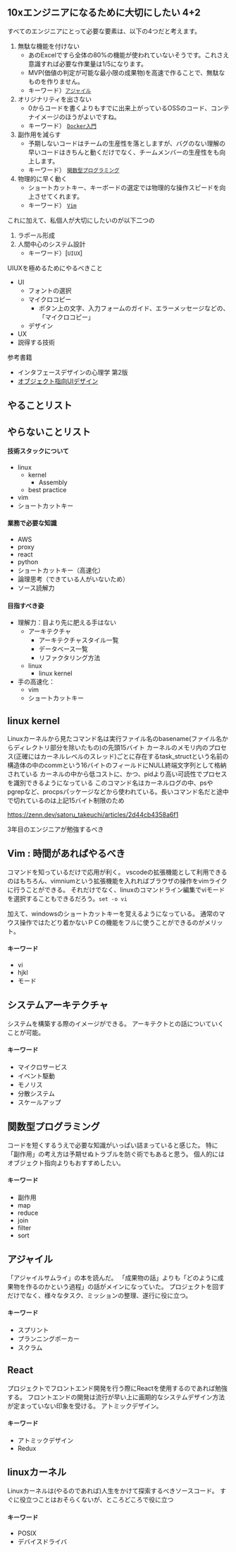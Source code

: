 



## 10xエンジニアになるために大切にしたい 4+2

すべてのエンジニアにとって必要な要素は、以下の4つだと考えます。

1. 無駄な機能を付けない
    - あのExcelですら全体の80%の機能が使われていないそうです。これさえ意識すれば必要な作業量は1/5になります。
    - MVP(価値の判定が可能な最小限の成果物)を高速で作ることで、無駄なものを作りません。
    - キーワード）[`アジャイル`](https://minegishirei.hatenablog.com/entry/2023/01/27/164337)
2. オリジナリティを出さない
    - 0からコードを書くよりもすでに出来上がっているOSSのコード、コンテナイメージのほうがよいですね。
    - キーワード） [`Docker入門`](https://minegishirei.hatenablog.com/entry/2023/09/02/213936)
3. 副作用を減らす
    - 予期しないコードはチームの生産性を落としますが、バグのない理解の早いコードはきちんと動くだけでなく、チームメンバーの生産性をも向上します。
    - キーワード） [`関数型プログラミング`](https://minegishirei.hatenablog.com/entry/2023/11/22/090144)
4. 物理的に早く動く
    - ショートカットキー、キーボードの選定では物理的な操作スピードを向上させてくれます。
    - キーワード） [`Vim`](https://minegishirei.hatenablog.com/entry/2023/03/19/204719)

これに加えて、私個人が大切にしたいのが以下二つの

1. ラポール形成
2. 人間中心のシステム設計
    - キーワード）[`UIUX`]





UIUXを極めるためにやるべきこと

- UI
    - フォントの選択
    - マイクロコピー
        - ボタン上の文字、入力フォームのガイド、エラーメッセージなどの、「マイクロコピー」
    - デザイン
- UX
- 説得する技術




参考書籍


- インタフェースデザインの心理学 第2版
- [オブジェクト指向UIデザイン](https://www.amazon.co.jp/%E3%82%AA%E3%83%96%E3%82%B8%E3%82%A7%E3%82%AF%E3%83%88%E6%8C%87%E5%90%91UI%E3%83%87%E3%82%B6%E3%82%A4%E3%83%B3%E2%94%80%E2%94%80%E4%BD%BF%E3%81%84%E3%82%84%E3%81%99%E3%81%84%E3%82%BD%E3%83%95%E3%83%88%E3%82%A6%E3%82%A7%E3%82%A2%E3%81%AE%E5%8E%9F%E7%90%86-WEB-DB-PRESS-plus%E3%82%B7%E3%83%AA%E3%83%BC%E3%82%BA/dp/4297113511)














## やることリスト


## やらないことリスト











#### 技術スタックについて


- linux
    - kernel
        - Assembly
    - best practice
- vim
- ショートカットキー



#### 業務で必要な知識

- AWS
- proxy
- react
- python
- ショートカットキー（高速化）
- 論理思考（できている人がいないため）
- ソース読解力


#### 目指すべき姿

- 理解力：目より先に肥える手はない
    - アーキテクチャ
        - アーキテクチャスタイル一覧
        - データベース一覧
        - リファクタリング方法
    - linux
        - linux kernel
- 手の高速化：
    - vim
    - ショートカットキー




## linux kernel

Linuxカーネルから見たコマンド名は実行ファイル名のbasename(ファイル名からディレクトリ部分を除いたもの)の先頭15バイト
カーネルのメモリ内のプロセス(正確にはカーネルレベルのスレッド)ごとに存在するtask_structという名前の構造体の中のcommという16バイトのフィールドにNULL終端文字列として格納されている
カーネルの中から低コストに、かつ、pidより高い可読性でプロセスを識別できるようになっている
このコマンド名はカーネルログの中、psやpgrepなど、procpsパッケージなどから使われている。長いコマンド名だと途中で切れているのは上記15バイト制限のため

https://zenn.dev/satoru_takeuchi/articles/2d44cb4358a6f1











3年目のエンジニアが勉強するべき


## Vim : 時間があればやるべき

コマンドを知っているだけで応用が利く。
vscodeの拡張機能として利用できるのはもちろん、vimniumという拡張機能を入れればブラウザの操作をvimライクに行うことができる。
それだけでなく、linuxのコマンドライン編集でviモードを選択することもできるだろう。`set -o vi`

加えて、windowsのショートカットキーを覚えるようになっている。
通常のマウス操作ではたどり着かないＰＣの機能をフルに使うことができるのがメリット。


#### キーワード

- vi
- hjkl
- モード


## システムアーキテクチャ

システムを構築する際のイメージができる。
アーキテクトとの話についていくことが可能。

#### キーワード

- マイクロサービス
- イベント駆動
- モノリス
- 分散システム
- スケールアップ


## 関数型プログラミング

コードを短くするうえで必要な知識がいっぱい詰まっていると感じた。
特に「副作用」の考え方は予期せぬトラブルを防ぐ術でもあると思う。
個人的にはオブジェクト指向よりもおすすめしたい。

#### キーワード

- 副作用
- map
- reduce
- join
- filter
- sort


## アジャイル

「アジャイルサムライ」の本を読んだ。
「成果物の話」よりも「どのように成果物を作るのかという過程」の話がメインになっていた。
プロジェクトを回すだけでなく、様々なタスク、ミッションの整理、遂行に役に立つ。

#### キーワード

- スプリント
- プランニングポーカー
- スクラム



## React

プロジェクトでフロントエンド開発を行う際にReactを使用するのであれば勉強する。
フロントエンドの開発は流行が早い上に画期的なシステムデザイン方法が定まっていない印象を受ける。
アトミックデザイン。

#### キーワード

- アトミックデザイン
- Redux


## linuxカーネル

Linuxカーネルは(やるのであれば)人生をかけて探索するべきソースコード。
すぐに役立つことはおそらくないが、ところどころで役に立つ

#### キーワード

- POSIX
- デバイスドライバ






